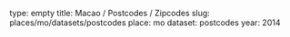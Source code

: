 type: empty
title: Macao / Postcodes / Zipcodes
slug: places/mo/datasets/postcodes
place: mo
dataset: postcodes
year: 2014
